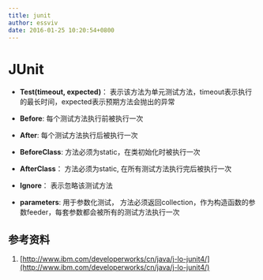 ```yaml
---
title: junit
author: essviv
date: 2016-01-25 10:20:54+0800
---
```


# JUnit

* **Test(timeout, expected)**： 表示该方法为单元测试方法，timeout表示执行的最长时间，expected表示预期方法会抛出的异常
 
* **Before**: 每个测试方法执行前被执行一次
 
* **After**: 每个测试方法执行后被执行一次
 
* **BeforeClass**: 方法必须为static，在类初始化时被执行一次
 
* **AfterClass**： 方法必须为static, 在所有测试方法执行完后被执行一次
 
* **Ignore**： 表示忽略该测试方法
 
* **parameters**: 用于参数化测试， 方法必须返回collection，作为构造函数的参数feeder，每套参数都会被所有的测试方法执行一次


## 参考资料

1. [http://www.ibm.com/developerworks/cn/java/j-lo-junit4/](http://www.ibm.com/developerworks/cn/java/j-lo-junit4/)
